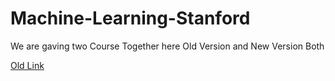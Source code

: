 # Machine-Learning-Stanford

We are gaving two Course Together here Old Version and New Version Both

[Old Link](https://www.youtube.com/watch?v=gb262LDH1So&list=PLiPvV5TNogxIS4bHQVW4pMkj4CHA8COdX)
